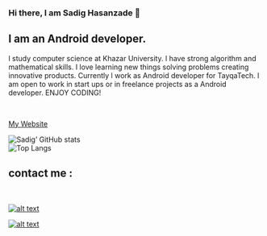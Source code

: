 ### Hi there, l am Sadig Hasanzade 👋

## l am an Android developer.

<p>
l study computer science at Khazar University. l have strong algorithm and mathematical skills. I love learning new things solving problems creating innovative products. Currently
    l work as Android developer for TayqaTech. l am open to work in start ups or in freelance projects as a Android developer. 
    ENJOY CODING!
</p>

</br>

<a href = http://hasansoy.herokuapp.com> My Website</a>


![Sadig’ GitHub stats](https://github-readme-stats.vercel.app/api?username=sadighasanzade&theme=synthwave&show_icons=true&count_private=true)
<br>
![Top Langs](https://github-readme-stats.vercel.app/api/top-langs/?username=sadighasanzade&theme=synthwave)

<h2>contact me :</h2>
<br>

<a href=https://www.linkedin.com/in/sadig-hasanzade-2b7868203>![alt text](https://img.shields.io/badge/-LinkedIn-0e76a8?style=plastic&logo=linkedIn)</a>

<a href=https://www.instagram.com/the___hasanzade>![alt text](https://img.shields.io/badge/-Instagram-833AB4?style=plastic&logo=Instagram)</a>
    

